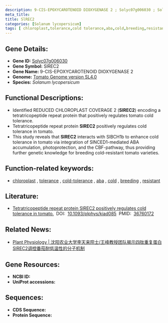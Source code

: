```yaml
---
description: 9-CIS-EPOXYCAROTENOID DIOXYGENASE 2 ; Solyc07g006030 ; Solanum lycopersicum
meta_title:
title: SlREC2
categories: [Solanum lycopersicum]
tags: [ chloroplast,tolerance,cold tolerance,aba,cold,breeding,resistant ]
---
```


## Gene Details:
- **Gene ID:**	[Solyc07g006030]()
- **Gene Symbol:** SlREC2
- **Gene Name:** 9-CIS-EPOXYCAROTENOID DIOXYGENASE 2
- **Genome:** [Tomato Genome version SL4.0](https://solgenomics.net/organism/solanum_lycopersicum/genome)
- **Species:** *Solanum lycopersicum*

## Functional Descriptions:
   - Identified REDUCED CHLOROPLAST COVERAGE 2 (**SlREC2**) encoding a tetratricopeptide repeat protein that positively regulates tomato cold tolerance.
   - Tetratricopeptide repeat protein **SlREC2** positively regulates cold tolerance in tomato.
   - This study reveals that **SlREC2** interacts with SlBCH1b to enhance cold tolerance in tomato via integration of SlNCED1-mediated ABA accumulation, photoprotection, and the CBF-pathway, thus providing further genetic knowledge for breeding cold-resistant tomato varieties.

## Function-related keywords:
   - [chloroplast](/tags/chloroplast/)&nbsp;,&nbsp;[tolerance](/tags/tolerance/)&nbsp;,&nbsp;[cold-tolerance](/tags/cold-tolerance/)&nbsp;,&nbsp;[aba](/tags/aba/)&nbsp;,&nbsp;[cold](/tags/cold/)&nbsp;,&nbsp;[breeding](/tags/breeding/)&nbsp;,&nbsp;[resistant](/tags/resistant/)

## Literature:
   - [Tetratricopeptide repeat protein SlREC2 positively regulates cold tolerance in tomato.]( https://academic.oup.com/plphys/article/192/1/648/7033736?login=true)&nbsp;&nbsp;DOI:&nbsp;&nbsp;[10.1093/plphys/kiad085](https://academic.oup.com/plphys/article/192/1/648/7033736?login=true)&nbsp;&nbsp;PMID:&nbsp;&nbsp;[36760172](https://pubmed.ncbi.nlm.nih.gov/36760172/)

## Related News:
   - [Plant Physiology | 沈阳农业大学李天来院士/王峰教授团队揭示四肽重复蛋白SlREC2调控番茄耐低温性的分子机制](https://mp.weixin.qq.com/s?__biz=Mzg3MDEwNDEyMg==&mid=2247545490&idx=6&sn=e14e241448fb1ca8f827ce42c9172d06&chksm=ce909fc7f9e716d1678814d00e733313bfb43122b340ceb3489373d54a71ed234f799e1c5029&scene=27#wechat_redirect)

## Gene Resources:
- **NCBI ID:**  [](https://www.ncbi.nlm.nih.gov/gene/?term=)
- **UniProt accessions:** [](https://www.uniprot.org/uniprotkb//entry)



## Sequences:
- **CDS Sequence:**
- **Protein Sequence:**

